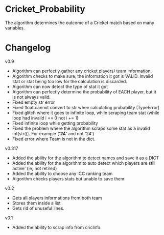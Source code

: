 # Cricket_Probability
The algorithm determines the outcome of a Cricket match based on many variables.

# Changelog

v0.9
* Algorithm can perfectly gather any cricket players/ team information.
* Algorithm checks to make sure, the information it got is VALID. Invalid stat or stat being too low for the calculation is discarded.
* Algorithm can now detect the type of stat it got
* Algorithm can perfectly determine the probability of EACH player, but it is not always valid.
* Fixed empty str error
* Fixed float cannot convert to str when calculating probability (TypeError)
* Fixed glitch where it goes to infinite loop, while scraping team stat (while loop had invalid i == 0 not i += 1)
* Fixed infinite loop while getting probability
* Fixed the problem where the algorithm scraps some stat as a invalid int(str()). For example ('<b>24</b>' and not '24')
* Fixed error where Team is not in the dict.


v0.317
* Added the ability for the algorithm to detect names and save it as a DICT
* Added the ability for the algorithm to auto detect which players are still active' (ie, not retired)
* Added the ability to choose any ICC ranking team
* Algorithm checks players stats but unable to save them

v0.2
* Gets all players informations from both team
* Stores them inside a list
* Gets rid of unuseful lines.

v0.1
* Added the ability to scrap info from cricInfo

